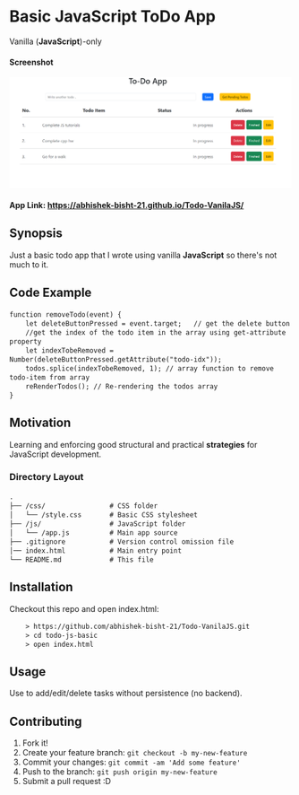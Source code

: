 Basic JavaScript ToDo App
======
Vanilla (**JavaScript**)-only

#### Screenshot
![Todo-App](image.png)

#### App Link: https://abhishek-bisht-21.github.io/Todo-VanilaJS/

## Synopsis

Just a basic todo app that I wrote using vanilla **JavaScript** so there's not much to it.

## Code Example

```
function removeTodo(event) {
    let deleteButtonPressed = event.target;   // get the delete button
    //get the index of the todo item in the array using get-attribute property
    let indexTobeRemoved = Number(deleteButtonPressed.getAttribute("todo-idx")); 
    todos.splice(indexTobeRemoved, 1); // array function to remove todo-item from array
    reRenderTodos(); // Re-rendering the todos array
}
```

## Motivation

Learning and enforcing good structural and practical **strategies** for JavaScript development.

### Directory Layout

```
.
├── /css/                # CSS folder
│   └── /style.css       # Basic CSS stylesheet
├── /js/                 # JavaScript folder
│   └── /app.js          # Main app source
├── .gitignore           # Version control omission file
│── index.html           # Main entry point
└── README.md            # This file
```

## Installation

Checkout this repo and open index.html:

```
	> https://github.com/abhishek-bisht-21/Todo-VanilaJS.git
	> cd todo-js-basic
	> open index.html
```

## Usage

Use to add/edit/delete tasks without persistence (no backend).

## Contributing

1. Fork it!
2. Create your feature branch: `git checkout -b my-new-feature`
3. Commit your changes: `git commit -am 'Add some feature'`
4. Push to the branch: `git push origin my-new-feature`
5. Submit a pull request :D


